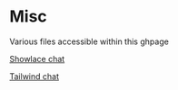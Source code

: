 # Misc
Various files accessible within this ghpage

[Showlace chat](https://backspaces.github.io/misc/shoelace/shoelaceChat.html)

[Tailwind chat](https://backspaces.github.io/misc/tailwind/tailwindChat.html)
